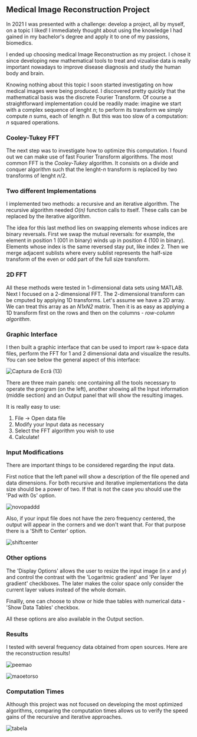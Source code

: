 ## Medical Image Reconstruction Project

In 2021 I was presented with a challenge: develop a project, all by myself, on a topic I liked! I immediately thought about using the knowledge I had gained in my bachelor's degree and apply it to one of my passions, biomedics. 

I ended up choosing medical Image Reconstruction as my project. I chose it since developing new mathematical tools to treat and vizualise data is really important nowadays to improve disease diagnosis and study the human body and brain. 

Knowing nothing about this topic I soon started investigating on how medical images were being produced. I discovered pretty quickly that the mathematical basis was the discrete Fourier Transform. Of course a straightforward implementation could be readily made: imagine we start with a complex sequence of lenght _n_; to perform its transform we simply compute _n_ sums, each of length _n_. But this was too slow of a computation: _n_ squared operations.

### Cooley-Tukey FFT

The next step was to investigate how to optimize this computation. I found out we can make use of fast Fourier Transform algorithms. The most common FFT is the _Cooley-Tukey_ algorithm. It consists on a divide and conquer algorithm such that the lenght-_n_ transform is replaced by two transforms of lenght _n_/2. 

### Two different Implementations

I implemented two methods: a recursive and an iterative algorithm. The recursive algorithm needed _O(n)_ function calls to itself. These calls can be replaced by the iterative algorithm.

The idea for this last method lies on swapping elements whose indices are binary reversals. First we swap the mutual reversals: for example, the element in position 1 (001 in binary) winds up in position 4 (100 in binary). Elements whose index is the  same reversed stay put, like index 2. Then we merge adjacent sublists where every sublist represents the half-size transform of the even or odd part of the full size transform.

### 2D FFT

All these methods were tested in 1-dimensional data sets using MATLAB. Next I focused on a 2-dimensional FFT. The 2-dimensional transform can be cmputed by applying 1D transforms. Let's assume we have a 2D array. We can treat this array as an _N1xN2_ matrix. Then it is as easy as applying a 1D transform first on the rows and then on the columns - _row-column algorithm_.

### Graphic Interface

I then built a graphic interface that can be used to import raw k-space data files, perform the FFT for 1 and 2 dimensional data and visualize the results. You can see below the general aspect of this interface:

![Captura de Ecrã (13)](https://user-images.githubusercontent.com/80169619/134490927-daacf9ab-db0e-42d9-b2da-40b82195b3bb.png)

There are three main panels: one containing all the tools necessary to operate the program (on the left), another showing all the Input information (middle section) and an Output panel that will show the resulting images. 

It is really easy to use:

1. File -> Open data file
2. Modify your Input data as necessary
3. Select the FFT algorithm you wish to use
4. Calculate!

### Input Modifications

There are important things to be considered regarding the input data. 

First notice that the left panel will show a description of the file opened and data dimensions. For both recursive and iterative implementations the data size should be a power of two. If that is not the case you should use the 'Pad with 0s' option. 

![novopaddd](https://user-images.githubusercontent.com/80169619/134494527-37726734-3630-45a2-919f-dc3cdfa400c9.PNG)

Also, if your input file does not have the zero frequency centered, the output will appear in the corners and we don't want that. For that purpose there is a 'Shift to Center' option.

![shiftcenter](https://user-images.githubusercontent.com/80169619/134494969-2cdb7b57-751d-4c52-9010-e7c5ef809853.PNG)

### Other options

The 'Display Options' allows the user to resize the input image (in _x_ and _y_) and control the contrast with the 'Logaritmic gradient' and 'Per layer gradient' checkboxes. The later makes the color space only consider the current layer values instead of the whole domain.

Finallly, one can choose to show or hide thae tables with numerical data - 'Show Data Tables' checkbox.

All these options are also available in the Output section.

### Results

I tested with several frequency data obtained from open sources. Here are the reconstruction results!

![peemao](https://user-images.githubusercontent.com/80169619/134503879-d1cd5a01-752e-4530-a59c-8abeda95c405.PNG)

![maoetorso](https://user-images.githubusercontent.com/80169619/134663824-641de289-3647-4966-8697-84cfc890e9ed.PNG)

### Computation Times

Although this project was not focused on developing the most optimized algorithms, comparing the computation times allows us to verify the speed gains of the recursive and iterative approaches.

![tabela](https://user-images.githubusercontent.com/80169619/134504852-5dd00c51-a56f-4a2d-8a8f-214710ffb2f7.PNG)
